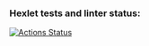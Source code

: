### Hexlet tests and linter status:
[![Actions Status](https://github.com/mrkafcha/frontend-project-46/actions/workflows/hexlet-check.yml/badge.svg)](https://github.com/mrkafcha/frontend-project-46/actions)